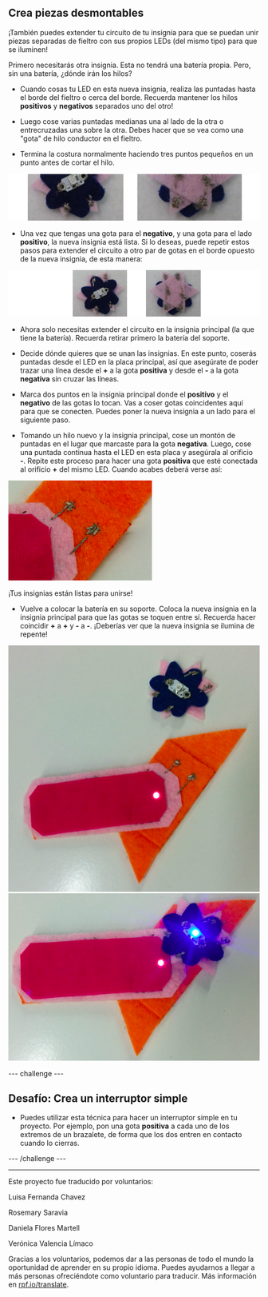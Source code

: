 ## Crea piezas desmontables

¡También puedes extender tu circuito de tu insignia para que se puedan unir piezas separadas de fieltro con sus propios LEDs (del mismo tipo) para que se iluminen!

Primero necesitarás otra insignia. Esta no tendrá una batería propia. Pero, sin una batería, ¿dónde irán los hilos?

+ Cuando cosas tu LED en esta nueva insignia, realiza las puntadas hasta el borde del fieltro o cerca del borde. Recuerda mantener los hilos **positivos** y **negativos** separados uno del otro!

+ Luego cose varias puntadas medianas una al lado de la otra o entrecruzadas una sobre la otra. Debes hacer que se vea como una "gota" de hilo conductor en el fieltro.

+ Termina la costura normalmente haciendo tres puntos pequeños en un punto antes de cortar el hilo.

![](images/new_badge_blobs_front_back_120_650.png)

+ Una vez que tengas una gota para el **negativo**, y una gota para el lado **positivo**, la nueva insignia está lista. Si lo deseas, puede repetir estos pasos para extender el circuito a otro par de gotas en el borde opuesto de la nueva insignia, de esta manera:

![](images/new_badge_front_back_120_650.png)

+ Ahora solo necesitas extender el circuito en la insignia principal (la que tiene la batería). Recuerda retirar primero la batería del soporte.

+ Decide dónde quieres que se unan las insignias. En este punto, coserás puntadas desde el LED en la placa principal, así que asegúrate de poder trazar una línea desde el **+** a la gota **positiva** y desde el **-** a la gota **negativa** sin cruzar las líneas.

+ Marca dos puntos en la insignia principal donde el **positivo** y el **negativo** de las gotas lo tocan. Vas a coser gotas coincidentes aquí para que se conecten. Puedes poner la nueva insignia a un lado para el siguiente paso.

+ Tomando un hilo nuevo y la insignia principal, cose un montón de puntadas en el lugar que marcaste para la gota **negativa**. Luego, cose una puntada continua hasta el LED en esta placa y asegúrala al orificio **-**. Repite este proceso para hacer una gota **positiva** que esté conectada al orificio **+** del mismo LED. Cuando acabes deberá verse así:

![](images/badge_ext_blobs.png)

¡Tus insignias están listas para unirse!

+ Vuelve a colocar la batería en su soporte. Coloca la nueva insignia en la insignia principal para que las gotas se toquen entre sí. Recuerda hacer coincidir **+** a **+** y **-** a **-**. ¡Deberías ver que la nueva insignia se ilumina de repente!

![](images/badge_extended_unlit.png) ![](images/badge_extended_lit.png)

--- challenge ---

## Desafío: Crea un interruptor simple

+ Puedes utilizar esta técnica para hacer un interruptor simple en tu proyecto. Por ejemplo, pon una gota **positiva** a cada uno de los extremos de un brazalete, de forma que los dos entren en contacto cuando lo cierras.

--- /challenge ---


***
Este proyecto fue traducido por voluntarios:

Luisa Fernanda Chavez

Rosemary Saravia

Daniela Flores Martell

Verónica Valencia Límaco

Gracias a los voluntarios, podemos dar a las personas de todo el mundo la oportunidad de aprender en su propio idioma. Puedes ayudarnos a llegar a más personas ofreciéndote como voluntario para traducir. Más información en [rpf.io/translate](https://rpf.io/translate).